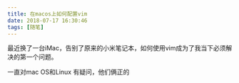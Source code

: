 ```yaml
---
title: 在macos上如何配置vim
date: 2018-07-17 16:30:46
tags: [随笔]
---
```




最近换了一台iMac，告别了原来的小米笔记本，如何使用vim成为了我当下必须解决的第一个问题。

一直对mac OS和Linux 有疑问，他们俩正的